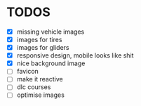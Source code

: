 # TODOS

- [X] missing vehicle images
- [X] images for tires
- [X] images for gliders
- [X] responsive design, mobile looks like shit
- [X] nice background image
- [ ] favicon
- [ ] make it reactive
- [ ] dlc courses
- [ ] optimise images
